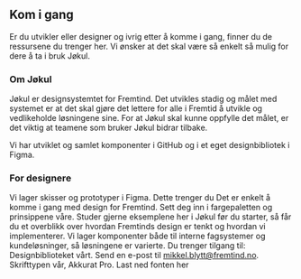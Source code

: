 ## Kom i gang

Er du utvikler eller designer og ivrig etter å komme i gang, finner du de ressursene du trenger her. Vi ønsker at det skal være så enkelt så mulig for dere å ta i bruk Jøkul.

### Om Jøkul

Jøkul er designsystemtet for Fremtind. Det utvikles stadig og målet med systemet er at det skal gjøre det lettere for alle i Fremtid å utvikle og vedlikeholde løsningene sine.
For at Jøkul skal kunne oppfylle det målet, er det viktig at teamene som bruker Jøkul bidrar tilbake.

Vi har utviklet og samlet komponenter i GitHub og i et eget designbibliotek i Figma.

### For designere

Vi lager skisser og prototyper i Figma.
Dette trenger du
Det er enkelt å komme i gang med design for Fremtind. Sett deg inn i fargepaletten og prinsippene våre. Studer gjerne eksemplene her i Jøkul før du starter, så får du et overblikk over hvordan Fremtinds design er tenkt og hvordan vi implementerer. Vi lager komponenter både til interne fagsystemer og kundeløsninger, så løsningene er varierte.
Du trenger tilgang til:
Designbiblioteket vårt. Send en e-post til mikkel.blytt@fremtind.no.
Skrifttypen vår, Akkurat Pro. Last ned fonten her
